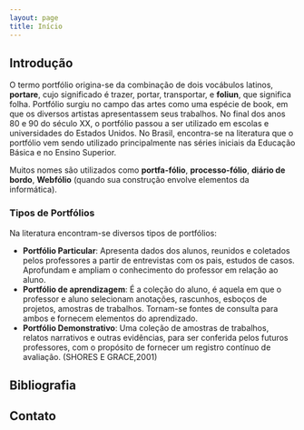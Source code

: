 ```yaml
---
layout: page
title: Início
---
```


## Introdução
O termo portfólio origina-se da combinação de dois vocábulos latinos, **portare**, cujo significado é trazer, portar, transportar, e **foliun**, que significa folha. Portfólio surgiu no campo das artes como uma espécie de book, em que os diversos artistas apresentassem seus trabalhos. No final dos anos 80 e 90 do século XX, o portfólio passou a ser utilizado em escolas e universidades do Estados Unidos. No Brasil, encontra-se na literatura que o portfólio vem sendo utilizado principalmente nas séries iniciais da Educação Básica e no Ensino Superior.

Muitos nomes são utilizados como **portfa-fólio**, **processo-fólio**, **diário de bordo**, **Webfólio** (quando sua construção envolve elementos da informática).

### Tipos de Portfólios
Na literatura encontram-se diversos tipos de portfólios:

- **Portfólio Particular**: Apresenta dados dos alunos, reunidos e coletados pelos professores a partir de entrevistas com os pais, estudos de casos. Aprofundam e ampliam o conhecimento do professor em relação ao aluno.
- **Portfólio de aprendizagem**: É a coleção do aluno, é aquela em que o professor e aluno
selecionam anotações, rascunhos, esboços de projetos, amostras de trabalhos. Tornam-se
fontes de consulta para ambos e fornecem elementos do aprendizado.
- **Portfólio Demonstrativo**: Uma coleção de amostras de trabalhos, relatos narrativos e outras
evidências, para ser conferida pelos futuros professores, com o propósito de fornecer um
registro contínuo de avaliação. (SHORES E GRACE,2001)

## Bibliografia

## Contato